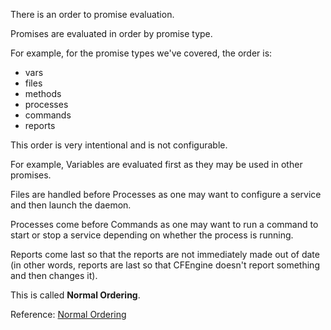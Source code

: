 There is an order to promise evaluation.

Promises are evaluated in order by promise type.

For example, for the promise types we've covered,
the order is:

- vars
- files
- methods
- processes
- commands
- reports

This order is very intentional and is not configurable.

For example, Variables are evaluated first as they may be used in other
promises.

Files are handled before Processes as one may want to configure a service
and then launch the daemon.

Processes come before Commands as one may want to run a command to start
or stop a service depending on whether the process is running.

Reports come last so that the reports are not immediately made out of
date (in other words, reports are last so that CFEngine doesn't report
something and then changes it).

This is called **Normal Ordering**.

Reference: [Normal Ordering](https://docs.cfengine.com/latest/guide-language-concepts-normal-ordering.html)
